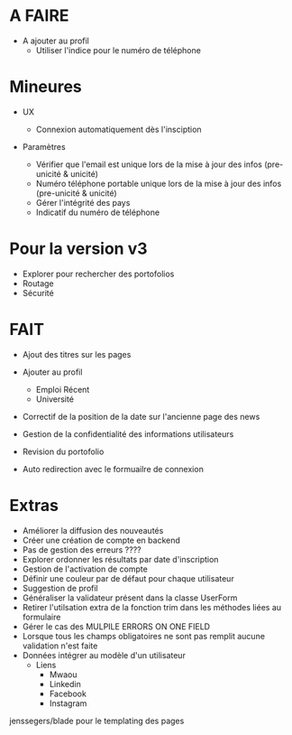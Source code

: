# A FAIRE

- A ajouter au profil
  - Utiliser l'indice pour le numéro de téléphone

# Mineures

- UX
  - Connexion automatiquement dès l'insciption

- Paramètres
  - Vérifier que l'email est unique lors de la mise à jour des infos (pre-unicité & unicité)
  - Numéro téléphone portable unique lors de la mise à jour des infos (pre-unicité & unicité)
  - Gérer l'intégrité des pays
  - Indicatif du numéro de téléphone

# Pour la version v3
- Explorer pour rechercher des portofolios
- Routage
- Sécurité


# FAIT

- Ajout des titres sur les pages

- Ajouter au profil
  - Emploi Récent
  - Université

- Correctif de la position de la date sur l'ancienne page des news
- Gestion de la confidentialité des informations utilisateurs
- Revision du portofolio
- Auto redirection avec le formuailre de connexion

# Extras
- Améliorer la diffusion des nouveautés
- Créer une création de compte en backend
- Pas de gestion des erreurs ????
- Explorer ordonner les résultats par date d'inscription
- Gestion de l'activation de compte
- Définir une couleur par de défaut pour chaque utilisateur
- Suggestion de profil
- Généraliser la validateur présent dans la classe UserForm
- Retirer l'utilsation extra de la fonction trim dans les méthodes liées au formulaire
- Gérer le cas des MULPILE ERRORS ON ONE FIELD
- Lorsque tous les champs obligatoires ne sont pas remplit aucune validation n'est faite
- Données intégrer au modèle d'un utilisateur
  - Liens
    - Mwaou
    - Linkedin
    - Facebook
    - Instagram


jenssegers/blade pour le templating des pages
